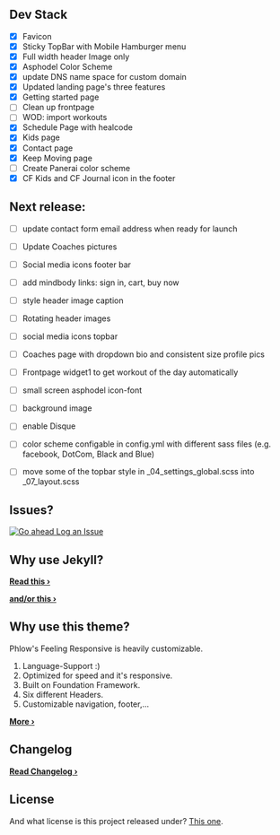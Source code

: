 ## Dev Stack
- [x] Favicon
- [x] Sticky TopBar with Mobile Hamburger menu
- [x] Full width header Image only
- [x] Asphodel Color Scheme
- [X] update DNS name space for custom domain
- [X] Updated landing page's three features
- [X] Getting started page
- [ ] Clean up frontpage
- [ ] WOD: import workouts
- [X] Schedule Page with healcode
- [X] Kids page
- [X] Contact page
- [X] Keep Moving page
- [ ] Create Panerai color scheme
- [X] CF Kids and CF Journal icon in the footer

## Next release:
- [ ] update contact form email address when ready for launch
- [ ] Update Coaches pictures
- [ ] Social media icons footer bar
- [ ] add mindbody links: sign in, cart, buy now
- [ ] style header image caption
- [ ] Rotating header images
- [ ] social media icons topbar
- [ ] Coaches page with dropdown bio and consistent size profile pics
- [ ] Frontpage widget1 to get workout of the day automatically
- [ ] small screen asphodel icon-font
- [ ] background image
- [ ] enable Disque
- [ ] color scheme configable in config.yml with different sass files (e.g. facebook, DotCom, Black and Blue)
- [ ] move some of the topbar style in \_04_settings_global.scss into \_07_layout.scss


## Issues?
[![Go ahead Log an Issue](https://github.com/ohjho/asphodel2018/blob/gh-pages/images/readme_logissues.jpg)][1]


## Why use Jekyll?


**[Read this ›][4]**


**[and/or this ›][5]**


## Why use this theme?

Phlow's Feeling Responsive is heavily customizable.

1. Language-Support :)
2. Optimized for speed and it's responsive.
3. Built on Foundation Framework.
4. Six different Headers.
5. Customizable navigation, footer,...

**[More ›][3]**

## Changelog
**[Read Changelog ›][6]**


## License
And what license is this project released under? [This one][2].



 [1]: https://github.com/ohjho/asphodel2018/issues/new
 [2]: https://github.com/ohjho/asphodel2018/blob/gh-pages/LICENSE
 [3]: http://phlow.github.io/feeling-responsive/info/
 [4]: http://www.hildeberto.com/2017/07/welcome-to-jekyll.html
 [5]: https://www.smashingmagazine.com/2016/08/using-a-static-site-generator-at-scale-lessons-learned/
 [6]: https://ohjho.github.io/asphodel2018/changelog/
  [9]: #
 [10]: #
